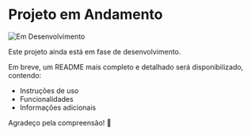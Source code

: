 # Projeto em Andamento

![Em Desenvolvimento](https://img.shields.io/badge/Status-Em%20Desenvolvimento-yellow)

Este projeto ainda está em fase de desenvolvimento.

Em breve, um README mais completo e detalhado será disponibilizado, contendo:
- Instruções de uso
- Funcionalidades
- Informações adicionais

Agradeço pela compreensão! 🚀
